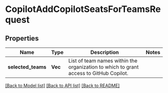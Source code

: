 # CopilotAddCopilotSeatsForTeamsRequest

## Properties

Name | Type | Description | Notes
------------ | ------------- | ------------- | -------------
**selected_teams** | **Vec<String>** | List of team names within the organization to which to grant access to GitHub Copilot. | 

[[Back to Model list]](../README.md#documentation-for-models) [[Back to API list]](../README.md#documentation-for-api-endpoints) [[Back to README]](../README.md)


